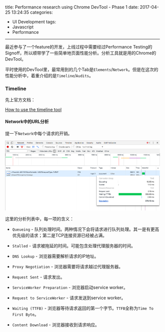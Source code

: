 title: Performance research using Chrome DevTool - Phase 1
date: 2017-04-25 13:24:35
categories:
- UI Development
tags:
- Javascript
- Performance
---

最近参与了一个feature的开发，上线过程中需要经过Performance Testing的Signoff，所以顺带学了一些简单地页面性能分析。分析工具就是用的Chrome的DevTool。

平时使用的DevTool里，最常用到的几个Tab是`Elements`/`Network`。但是在这次的性能分析中，着重介绍的是`Timeline`/`Audits`。

<!--more-->

### Timeline

先上官方文档：

[How to use the timeline tool](https://developers.google.com/web/tools/chrome-devtools/evaluate-performance/timeline-tool)

#### Network中的URL分析

提一下`Network`中每个请求的开销。

![Network URL Analysis](/images/Network-URL-Analysis.png)

这里的分析列表中，每一项的含义：

* `Queueing` - 队列处理时间。两种情况下会将请求进行队列处理。其一是有更高优先级的请求；第二是TCP连接资源已经被占满。

* `Stalled` - 请求被拖延的时间。可能包含处理代理服务器的时间。

* `DNS Lookup` - 浏览器需要解析请求的IP地址。

* `Proxy Negotiation` - 浏览器需要将请求越过代理服务器。

* `Request Sent` - 请求发出。

* `ServiceWorker Preparation` - 浏览器启动service worker。

* `Request to ServiceWorker` - 请求发送到service worker。

* `Waiting (TTFB)` - 浏览器等待请求返回的第一个字节。`TTFB`全称为`Time To First Byte`。

* `Content Download` - 浏览器接收到请求响应。

